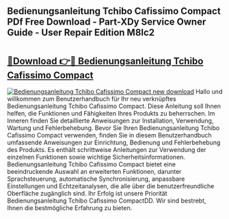 ## Bedienungsanleitung Tchibo Cafissimo Compact PDf Free Download - Part-XDy Service Owner Guide - User Repair Edition M8Ic2

# <h2><a href="http://df5986g.blite.top/?on=Bedienungsanleitung+Tchibo+Cafissimo+Compact">🔗Download 👉🔴 Bedienungsanleitung Tchibo Cafissimo Compact</a></h2>

[![Bedienungsanleitung Tchibo Cafissimo Compact new download](https://i.imgur.com/lujVjoI.png)](http://df5986g.blite.top/?on=Bedienungsanleitung+Tchibo+Cafissimo+Compact)
Hallo und willkommen zum Benutzerhandbuch für Ihr neu verknüpftes Bedienungsanleitung Tchibo Cafissimo Compact. Diese Anleitung soll Ihnen helfen, die Funktionen und Fähigkeiten Ihres Produkts zu beherrschen. Im Inneren finden Sie detaillierte Anweisungen zur Installation, Verwendung, Wartung und Fehlerbehebung. Bevor Sie Ihren Bedienungsanleitung Tchibo Cafissimo Compact verwenden, finden Sie in diesem Benutzerhandbuch umfassende Anweisungen zur Einrichtung, Bedienung und Fehlerbehebung des Produkts. Es enthält schrittweise Anleitungen zur Verwendung der einzelnen Funktionen sowie wichtige Sicherheitsinformationen. Bedienungsanleitung Tchibo Cafissimo Compact bietet eine beeindruckende Auswahl an erweiterten Funktionen, darunter Sprachsteuerung, automatische Synchronisierung, anpassbare Einstellungen und Echtzeitanalysen, die alle über die benutzerfreundliche Oberfläche zugänglich sind. Ihr Erfolg ist unsere Priorität Bedienungsanleitung Tchibo Cafissimo CompactDD. Wir sind bestrebt, Ihnen die bestmögliche Erfahrung zu bieten.
